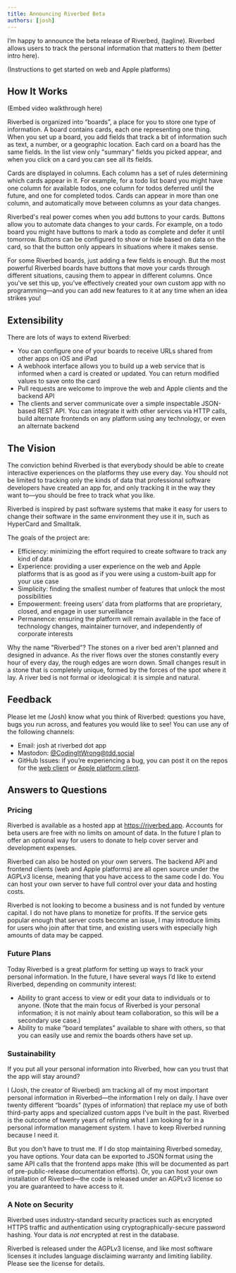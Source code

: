 ```yaml
---
title: Announcing Riverbed Beta
authors: [josh]
---
```


I’m happy to announce the beta release of Riverbed, (tagline). Riverbed allows users to track the personal information that matters to them (better intro here).

(Instructions to get started on web and Apple platforms)

## How It Works
(Embed video walkthrough here)

Riverbed is organized into “boards”, a place for you to store one type of information. A board contains cards, each one representing one thing. When you set up a board, you add fields that track a bit of information such as text, a number, or a geographic location. Each card on a board has the same fields. In the list view only "summary" fields you picked appear, and when you click on a card you can see all its fields.

Cards are displayed in columns. Each column has a set of rules determining which cards appear in it. For example, for a todo list board you might have one column for available todos, one column for todos deferred until the future, and one for completed todos. Cards can appear in more than one column, and automatically move between columns as your data changes.

Riverbed's real power comes when you add buttons to your cards. Buttons allow you to automate data changes to your cards. For example, on a todo board you might have buttons to mark a todo as complete and defer it until tomorrow. Buttons can be configured to show or hide based on data on the card, so that the button only appears in situations where it makes sense.

For some Riverbed boards, just adding a few fields is enough. But the most powerful Riverbed boards have buttons that move your cards through different situations, causing them to appear in different columns. Once you've set this up, you've effectively created your own custom app with no programming—and you can add new features to it at any time when an idea strikes you!

## Extensibility
There are lots of ways to extend Riverbed:

* You can configure one of your boards to receive URLs shared from other apps on iOS and iPad
* A webhook interface allows you to build up a web service that is informed when a card is created or updated. You can return modified values to save onto the card
* Pull requests are welcome to improve the web and Apple clients and the backend API
* The clients and server communicate over a simple inspectable JSON-based REST API. You can integrate it with other services via HTTP calls, build alternate frontends on any platform using any technology, or even an alternate backend

## The Vision
The conviction behind Riverbed is that everybody should be able to create interactive experiences on the platforms they use every day. You should not be limited to tracking only the kinds of data that professional software developers have created an app for, and only tracking it in the way they want to—you should be free to track what you like.

Riverbed is inspired by past software systems that make it easy for users to change their software in the same environment they use it in, such as HyperCard and Smalltalk.

The goals of the project are:

- Efficiency: minimizing the effort required to create software to track any kind of data
- Experience: providing a user experience on the web and Apple platforms that is as good as if you were using a custom-built app for your use case
- Simplicity: finding the smallest number of features that unlock the most possibilities
- Empowerment: freeing users’ data from platforms that are proprietary, closed, and engage in user surveillance
- Permanence: ensuring the platform will remain available in the face of technology changes, maintainer turnover, and independently of corporate interests

Why the name "Riverbed"? The stones on a river bed aren't planned and designed in advance. As the river flows over the stones constantly every hour of every day, the rough edges are worn down. Small changes result in a stone that is completely unique, formed by the forces of the spot where it lay. A river bed is not formal or ideological: it is simple and natural.

## Feedback
Please let me (Josh) know what you think of Riverbed: questions you have, bugs you run across, and features you would like to see! You can use any of the following channels:

- Email: josh at riverbed dot app
- Mastodon: [@CodingItWrong@tdd.social](https://tdd.social/@CodingItWrong)
- GitHub Issues: if you’re experiencing a bug, you can post it on the repos for the [web client](https://github.com/CodingItWrong/riverbed-web/issues) or [Apple platform client](https://github.com/CodingItWrong/riverbed-ios/issues).

## Answers to Questions
### Pricing
Riverbed is available as a hosted app at https://riverbed.app. Accounts for beta users are free with no limits on amount of data. In the future I plan to offer an optional way for users to donate to help cover server and development expenses.

Riverbed can also be hosted on your own servers. The backend API and frontend clients (web and Apple platforms) are all open source under the AGPLv3 license, meaning that you have access to the same code I do. You can host your own server to have full control over your data and hosting costs.

Riverbed is not looking to become a business and is not funded by venture capital. I do not have plans to monetize for profits. If the service gets popular enough that server costs become an issue, I may introduce limits for users who join after that time, and existing users with especially high amounts of data may be capped.

### Future Plans
Today Riverbed is a great platform for setting up ways to track your personal information. In the future, I have several ways I’d like to extend Riverbed, depending on community interest:

- Ability to grant access to view or edit your data to individuals or to anyone. (Note that the main focus of Riverbed is your personal information; it is not mainly about team collaboration, so this will be a secondary use case.)
- Ability to make “board templates” available to share with others, so that you can easily use and remix the boards others have set up.

### Sustainability
If you put all your personal information into Riverbed, how can you trust that the app will stay around?

I (Josh, the creator of Riverbed) am tracking all of my most important personal information in Riverbed—the information I rely on daily. I have over twenty different “boards” (types of information) that replace my use of both third-party apps and specialized custom apps I've built in the past. Riverbed is the outcome of twenty years of refining what I am looking for in a personal information management system. I have to keep Riverbed running because I need it.

But you don't have to trust me. If I do stop maintaining Riverbed someday, you have options. Your data can be exported to JSON format using the same API calls that the frontend apps make (this will be documented as part of pre-public-release documentation efforts). Or, you can host your own installation of Riverbed—the code is released under an AGPLv3 license so you are guaranteed to have access to it.

### A Note on Security
Riverbed uses industry-standard security practices such as encrypted HTTPS traffic and authentication using cryptographically-secure password hashing. Your data is *not* encrypted at rest in the database.

Riverbed is released under the AGPLv3 license, and like most software licenses it includes language disclaiming warranty and limiting liability. Please see the license for details.
